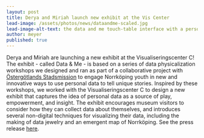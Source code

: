 ```yaml
---
layout: post
title: Derya and Miriah launch new exhibit at the Vis Center
lead-image: /assets/photos/news/dataandme-scaled.jpg
lead-image-alt-text: the data and me touch-table interface with a person building a data flower 
author: meyer
published: true
---
```


Derya and Miriah are launching a new exhibit at the Visualiseringscenter C! The exhibit - called Data & Me - is based on a series of data physicalization workshops we designed and ran as part of a collaborative project with [Östergötlands Stadsmission](https://stadsmissionenost.se/) to engage Norrköping youth in new and innovative ways to use personal data to tell unique stories. Inspired by these workshops, we worked with the Visualiseringscenter C to design a new exhibit that captures the idea of personal data as a source of play, empowerment, and insight.  The exhibit encourages museum visitors to consider how they can collect data about themselves, and introduces several non-digital techniques for visualizing their data, including the making of data jewelry and an emergent map of Norrköping. See the press release [here](https://visualiseringscenter.se/data-and-me/).


